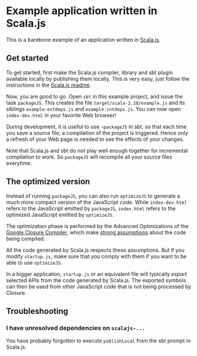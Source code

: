 # Example application written in Scala.js

This is a barebone example of an application written in
[Scala.js](https://github.com/lampepfl/scala-js).

## Get started

To get started, first make the Scala.js compiler, library and sbt plugin
available locally by publishing them locally. This is very easy, just follow
the instructions in the [Scala.js readme](https://github.com/lampepfl/scala-js).

Now, you are good to go. Open `sbt` in this example project, and issue the
task `packageJS`. This creates the file `target/scala-2.10/example.js` and its
siblings `example-extdeps.js` and `example-intdeps.js`.
You can now open `index-dev.html` in your favorite Web browser!

During development, it is useful to use `~packageJS` in sbt, so that each
time you save a source file, a compilation of the project is triggered.
Hence only a refresh of your Web page is needed to see the effects of your
changes.

Note that Scala.js and sbt do not play well enough together for incremental
compilation to work. So `packageJS` will recompile all your source files
everytime.

## The optimized version

Instead of running `packageJS`, you can also run `optimizeJS` to generate
a much more compact version of the JavaScript code. While `index-dev.html`
refers to the JavaScript emitted by `packageJS`, `index.html` refers to the
optimized JavaScript emitted by `optimizeJS`.

The optimization phase is performed by the Advanced Optimizations of the
[Google Closure Compiler](https://developers.google.com/closure/compiler/),
which make
[strong assumptions](https://developers.google.com/closure/compiler/docs/api-tutorial3)
about the code being compiled.

All the code generated by Scala.js respects these assumptions. But if you
modify `startup.js`, make sure that you comply with them if you want to be
able to use `optimizeJS`.

In a bigger application, `startup.js` or an equivalent file will typically
*export* selected APIs from the code generated by Scala.js. The exported
symbols can then be used from other JavaScript code that is not being
processed by Closure.

## Troubleshooting

### I have unresolved dependencies on `scalajs-...`

You have probably forgotten to execute `publishLocal` from the sbt prompt in
Scala.js.
